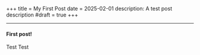 +++
title = My First Post
date = 2025-02-01
description: A test post description
#draft = true
+++

---
#### First post!
Test Test

